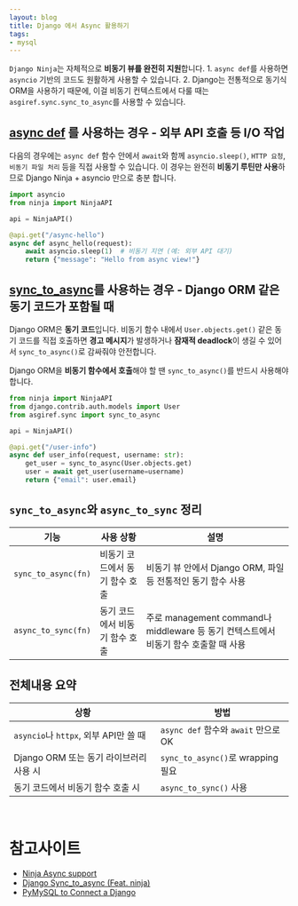 ```yaml
---
layout: blog
title: Django 에서 Async 활용하기
tags:
- mysql
---
```


`Django Ninja`는 자체적으로 **비동기 뷰를 완전히 지원**합니다. 1. `async def`를 사용하면 `asyncio` 기반의 코드도 원활하게 사용할 수 있습니다. 2. Django는 전통적으로 동기식 ORM을 사용하기 때문에, 이걸 비동기 컨텍스트에서 다룰 때는 `asgiref.sync.sync_to_async`를 사용할 수 있습니다.

## **[async def](https://django-ninja.dev/guides/async-support/) 를 사용하는 경우 - 외부 API 호출 등 I/O 작업**
다음의 경우에는 `async def` 함수 안에서 `await`와 함께 `asyncio.sleep()`, `HTTP 요청`, `비동기 파일 처리` 등을 직접 사용할 수 있습니다. 이 경우는 완전히 **비동기 루틴만 사용**하므로 Django Ninja + asyncio 만으로 충분 합니다.
```python
import asyncio
from ninja import NinjaAPI

api = NinjaAPI()

@api.get("/async-hello")
async def async_hello(request):
    await asyncio.sleep(1)  # 비동기 지연 (예: 외부 API 대기)
    return {"message": "Hello from async view!"}
```

## **[sync_to_async](https://velog.io/@so-eun/Django-synctoasync-Feat.-ninja)를 사용하는 경우 - Django ORM 같은 동기 코드가 포함될 때**
Django ORM은 **동기 코드**입니다. 비동기 함수 내에서 `User.objects.get()` 같은 동기 코드를 직접 호출하면 **경고 메시지**가 발생하거나 **잠재적 deadlock**이 생길 수 있어서 `sync_to_async()`로 감싸줘야 안전합니다.

Django ORM을 **비동기 함수에서 호출**해야 할 땐 `sync_to_async()`를 반드시 사용해야 합니다.
```python
from ninja import NinjaAPI
from django.contrib.auth.models import User
from asgiref.sync import sync_to_async

api = NinjaAPI()

@api.get("/user-info")
async def user_info(request, username: str):
    get_user = sync_to_async(User.objects.get)
    user = await get_user(username=username)
    return {"email": user.email}
```

## `sync_to_async`와 `async_to_sync` 정리
| 기능 | 사용 상황 | 설명 |
|------|-----------|------|
| `sync_to_async(fn)` | 비동기 코드에서 동기 함수 호출 | 비동기 뷰 안에서 Django ORM, 파일 등 전통적인 동기 함수 사용 |
| `async_to_sync(fn)` | 동기 코드에서 비동기 함수 호출 | 주로 management command나 middleware 등 동기 컨텍스트에서 비동기 함수 호출할 때 사용 |

## 전체내용 요약
| 상황 | 방법 |
|------|------|
| `asyncio`나 `httpx`, 외부 API만 쓸 때 | `async def` 함수와 `await` 만으로 OK |
| Django ORM 또는 동기 라이브러리 사용 시 | `sync_to_async()`로 wrapping 필요 |
| 동기 코드에서 비동기 함수 호출 시 | `async_to_sync()` 사용 |

<br/>

# 참고사이트
- [Ninja Async support](https://django-ninja.dev/guides/async-support/)
- [Django Sync_to_async (Feat. ninja)](https://velog.io/@so-eun/Django-synctoasync-Feat.-ninja)
- [PyMySQL to Connect a Django](https://medium.com/@lebe_93/using-pymysql-to-connect-to-a-django-project-to-a-mysql-database-77bd5dade213)
